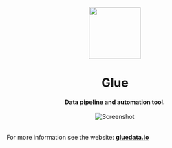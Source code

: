 <div align="center">
  <img src="https://glue-data-io.s3-us-west-2.amazonaws.com/icons/logo.svg" height="120">
  <h1>Glue</h1>
  <strong>Data pipeline and automation tool.</strong>
  <br><br/>
  <img src="https://glue-data-io.s3-us-west-2.amazonaws.com/images/app_image_original.png" alt="Screenshot">
  <br><br/>
</div>

For more information see the website: [**gluedata.io**](https://gluedata.io)
